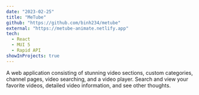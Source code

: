 ```yaml
---
date: "2023-02-25"
title: "MeTube"
github: "https://github.com/binh234/metube"
external: "https://metube-animate.netlify.app"
tech:
  - React
  - MUI 5
  - Rapid API
showInProjects: true
---
```


A web application consisting of stunning video sections, custom categories, channel pages, video searching, and a video player. Search and view your favorite videos, detailed video information, and see other thoughts.
